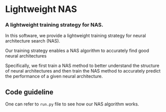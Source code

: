 # Lightweight NAS
### A lightweight training strategy for NAS. 

In this software, we provide a lightweight training strategy for neural architecture search (NAS). 

Our training strategy enables a NAS algorithm to accurately find good neural architectures

Specifically, we first train a NAS method to better understand the structure of neural architectures and then train the NAS method to accurately predict the performance of a given neural architecture.


## Code guideline

One can refer to ```run.py``` file to see how our NAS algorithm works.
